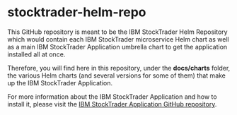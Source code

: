# stocktrader-helm-repo

This GitHub repository is meant to be the IBM StockTrader Helm Repository which would contain each IBM StockTrader microservice Helm chart as well as a main IBM StockTrader Application umbrella chart to get the application installed all at once.

Therefore, you will find here in this repository, under the **docs/charts** folder, the various Helm charts (and several versions for some of them) that make up the IBM StockTrader Application.

For more information about the IBM StockTrader Application and how to install it, please visit the [IBM StockTrader Application GitHub repository](https://github.com/jesusmah/stocktrader-app/tree/v2).
